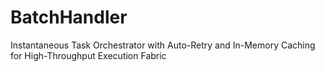 # BatchHandler
Instantaneous Task Orchestrator with Auto-Retry and In-Memory Caching for High-Throughput Execution Fabric
